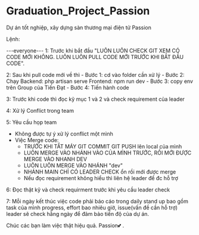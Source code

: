 # Graduation_Project_Passion
Dự án tốt nghiệp, xây dựng sàn thương mại điện tử Passion

Lệnh:


---everyone--- 
1: Trước khi bắt đầu "LUÔN LUÔN CHECK GIT XEM CÓ CODE MỚI KHÔNG. LUÔN LUÔN PULL CODE MỚI TRƯỚC KHI BẮT ĐẦU CODE".

2: Sau khi pull code mới về thì 
    - Bước 1: cd vào folder cần xử lý 
    - Bước 2: Chạy  Backend: php artisan serve
                    Frontend: npm run dev
    - Bước 3: copy env trên Group của Tiến Đạt 
    - Bước 4: Tiến hành code

3: Trước khi code thì đọc kỹ mục 1 và 2 và check requirement của leader

4: Xử lý Conflict trong team

5: Yêu cầu họp team 
- Không được tự ý xử lý conflict một mình 
- Việc Merge code:
    + TRƯỚC KHI TẮT MÁY GIT COMMIT GIT PUSH lên local của mình 
    + LUÔN MERGE VÀO NHÁNH VÀO CỦA MÌNH TRƯỚC, RỒI MỚI ĐƯỢC MERGE VÀO NHANH DEV 
    + LUÔN LUÔN MERGE VÀO NHÁNH "dev" 
    + NHÁNH MAIN CHỈ CÓ LEADER CHECK ổn rồi mới được merge 
    + Nếu đọc requirement không hiểu thì liên hệ leader để đc hỗ trợ

6: Đọc thật kỹ và check requirment trước khi yêu cầu leader check

7: Mỗi ngày kết thúc việc code phải báo cáo trong daily stand up bao gồm task của mình progress, effort bao nhiêu giờ, issue(vấn đề cần hỗ trợ) leader sẽ check hằng ngày để đảm bảo tiến độ của dự án.

Chúc các bạn làm việc thật hiệu quả. Passion💕 .

